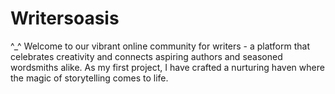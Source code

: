 # Writersoasis

^_^ Welcome to our vibrant online community for writers - a platform that celebrates creativity and connects aspiring authors and seasoned wordsmiths alike. As my first project, I have crafted a nurturing haven where the magic of storytelling comes to life.
